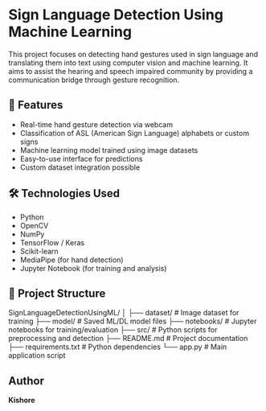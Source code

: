 # Sign Language Detection Using Machine Learning

This project focuses on detecting hand gestures used in sign language and translating them into text using computer vision and machine learning. It aims to assist the hearing and speech impaired community by providing a communication bridge through gesture recognition.

## 📌 Features

- Real-time hand gesture detection via webcam
- Classification of ASL (American Sign Language) alphabets or custom signs
- Machine learning model trained using image datasets
- Easy-to-use interface for predictions
- Custom dataset integration possible

## 🛠️ Technologies Used

- Python
- OpenCV
- NumPy
- TensorFlow / Keras
- Scikit-learn
- MediaPipe (for hand detection)
- Jupyter Notebook (for training and analysis)

## 📂 Project Structure

SignLanguageDetectionUsingML/
│
├── dataset/ # Image dataset for training
├── model/ # Saved ML/DL model files
├── notebooks/ # Jupyter notebooks for training/evaluation
├── src/ # Python scripts for preprocessing and detection
├── README.md # Project documentation
├── requirements.txt # Python dependencies
└── app.py # Main application script



## Author

**Kishore**
